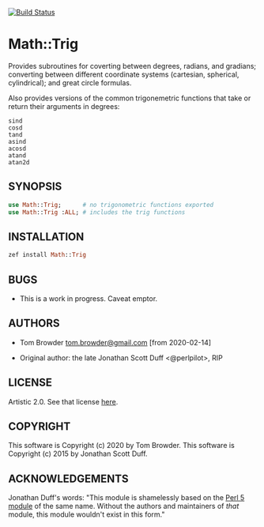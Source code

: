 [![Build Status](https://travis-ci.com/tbrowder/Math-Trig-Raku.svg?branch=master)](https://travis-ci.com/tbrowder/Math-Trig-Raku)

# Math::Trig

Provides subroutines for coverting between degrees, radians, and gradians;
converting between different coordinate systems (cartesian, spherical,
cylindrical); and great circle formulas.

Also provides versions of the common trigonemetric functions that take
or return their arguments in degrees:

```
sind
cosd
tand
asind
acosd
atand
atan2d
```

## SYNOPSIS

```raku
use Math::Trig;      # no trigonometric functions exported
use Math::Trig :ALL; # includes the trig functions
```


## INSTALLATION
```raku
zef install Math::Trig
```

## BUGS

* This is a work in progress.  Caveat emptor.

## AUTHORS

* Tom Browder <tom.browder@gmail.com> [from 2020-02-14]

* Original author: the late Jonathan Scott Duff <@perlpilot>, RIP

## LICENSE

Artistic 2.0. See that license [here](./LICENSE).

## COPYRIGHT

This software is Copyright (c) 2020 by Tom Browder.
This software is Copyright (c) 2015 by Jonathan Scott Duff.


## ACKNOWLEDGEMENTS

Jonathan Duff's words: "This module is shamelessly based on the
[Perl 5 module](https://metacpan.org/pod/Math::Trig) of the same name.
Without the authors and maintainers of *that* module, this module
wouldn't exist in this form."
